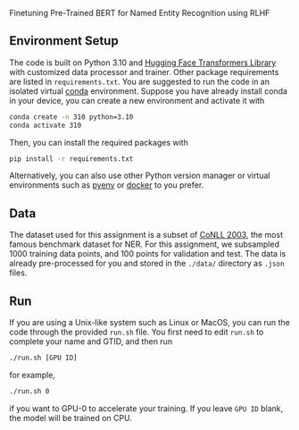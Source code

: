 Finetuning Pre-Trained BERT for Named Entity Recognition using RLHF

## Environment Setup
The code is built on Python 3.10 and [Hugging Face Transformers Library](https://github.com/huggingface/transformers) with customized data processor and trainer.
Other package requirements are listed in `requirements.txt`.
You are suggested to run the code in an isolated virtual [conda](https://www.anaconda.com/) environment.
Suppose you have already install conda in your device, you can create a new environment and activate it with
```bash
conda create -n 310 python=3.10
conda activate 310
```
Then, you can install the required packages with
```bash
pip install -r requirements.txt
```

Alternatively, you can also use other Python version manager or virtual environments such as [pyenv](https://github.com/pyenv/pyenv) or [docker](https://www.docker.com/) to you prefer.

## Data
The dataset used for this assignment is a subset of [CoNLL 2003](https://aclanthology.org/W03-0419.pdf), the most famous benchmark dataset for NER.
For this assignment, we subsampled 1000 training data points, and 100 points for validation and test.
The data is already pre-processed for you and stored in the `./data/` directory as `.json` files.

## Run

If you are using a Unix-like system such as Linux or MacOS, you can run the code through the provided `run.sh` file.
You first need to edit `run.sh` to complete your name and GTID, and then run
```bash
./run.sh [GPU ID]
```
for example, 
```bash
./run.sh 0
```
if you want to GPU-0 to accelerate your training.
If you leave `GPU ID` blank, the model will be trained on CPU.

